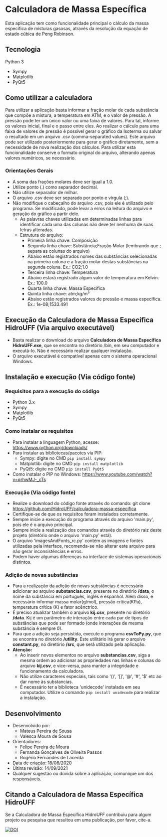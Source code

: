 # Calculadora de Massa Específica

Esta aplicação tem como funcionalidade principal o cálculo da massa especifica de misturas gasosas, através da resolução da equação de estado cúbica de Peng Robinson.

## Tecnologia

Python 3
* Sympy
* Matplotlib
* PyQt5

## Como utilizar a calculadora
Para utilizar a aplicação basta informar a fração molar de cada substância que compõe a mistura, a temperatura em ATM, e o valor de pressão. A pressão pode ter um único valor ou uma faixa de valores. Para tal, informe os valores inicial, final e o passo entre eles. Ao realizar o cálculo para uma faixa de valores de pressão é possível gerar o gráfico da Isoterma ou salvar o resultado em um arquivo .csv (comma-separated values). Este arquivo pode ser utilizado posteriormente para gerar o gráfico diretamente, sem a necessidade de nova realização dos cálculos. Para utilizar esta funcionalidade conserve o formato original do arquivo, alterando apenas valores numéricos, se necessário.

### Orientações Gerais

* A soma das frações molares deve ser igual a 1.0.
* Utilize ponto (.) como separador decimal.
* Não utilize separador de milhar.
* O arquivo .csv deve ser separado por ponto e vírgula (;).
* Não modifique o cabeçalho do arquivo .csv, pois ele é utilizado pelo programa. Se modificado, pode levar a erros na leitura do arquivo e geração do gráfico a partir dele.
    * As palavras chaves utilizadas em determinadas linhas para identificar cada uma das colunas não deve ter nenhuma de suas letras alteradas.
    * Estrutura do arquivo: 
        * Primeira linha chave: Composição
        * Segunda linha chave: Substância;Fração Molar (lembrando que ; separa as colunas do arquivo)
        * Abaixo estão registrados nomes das substâncias selecionadas na primeira coluna e a fração molar destas substâncias na segunda coluna. Ex.: CO2;1.0
        * Terceira linha chave: Temperatura
        * Abaixo estará registrado algum valor de temperatura em Kelvin. Ex.: 100.0
        * Quarta linha chave: Massa Específica
        * Quinta linha chave: atm;kg/m³
        * Abaixo estão registrados valores de pressão e massa específica. Ex.: 1e-08;1533.491

## Execução da Calculadora de Massa Específica HidroUFF (Via arquivo executável)

* Basta realizar o download do arquivo **Calculadora de Massa Específica HidroUFF.exe**, que se encontra no diretório /bin, em seu computador e executá-lo. Não é necessário realizar qualquer instalação.
* O arquivo executável é compatível apenas com o sistema operacional Windows. 

## Instalação e execução (Via código fonte)

### Requisitos para a execução do código

* Python 3.x
* Sympy
* Matplotlib
* PyQt5

### Como instalar os requisitos

* Para instalar a linguagem Python, acesse: https://www.python.org/downloads/
* Para instalar as bibliotecas/pacotes via PIP:
    * Sympy: digite no CMD ```pip install sympy```
    * Matplotlib: digite no CMD ```pip install matplotlib```
    * PyQt5: digite no CMD ```pip install PyQt5```
* Como instalar o PIP no Windows: https://www.youtube.com/watch?v=qrhwMJ-_cTs

### Execução (Via código fonte)

* Realize o download do código fonte através do comando: git clone https://github.com/HidroUFF/calculadora-massa-especifica
* Certifique-se de que os requisitos foram instalados corretamente.
* Sempre inicie a execução do programa através do arquivo 'main.py', pois ele é o arquivo principal.
* Sempre inicie a realização dos comandos através do diretório raiz deste projeto (diretório onde o arquivo 'main.py' está).
* O arquivo 'imagesAndFonts_rc.py' contém as imagens e fontes utilizadas pela interface, recomenda-se não alterar este arquivo para não gerar inconsistências e erros.
* Podem haver algumas diferenças na interface de sistemas operacionais distintos.

### Adição de novas substâncias

* Para a realização da adição de novas substâncias é necessário adicionar ao arquivo **substancias.csv**, presente no diretório **/data**, o nome da substância em português, inglês e espanhol. Além disso, é necessário informar massa molar(g/mol), pressão crítica(KPa), temperatura crítica (K) e fator acênctrico.
* É preciso atualizar também o arquivo **kij.csv**, presente no diretório **/data**. Kij é um parâmetro de interação entre cada par de tipos de substâncias que pode ser formado (onde interações de mesma substância é sempre 0).
* Para que a adição seja persistida, execute o programa **csvToPy.py**, que se encontra no diretório **/utility**. Este utilitário irá gerar o arquivo **constant.py**, no diretório **/src**, que será utilizado pela aplicação.
* **Atenção:**
    * Ao inserir novos elementos no arquivo **substancias.csv**, siga a mesma ordem ao adicionar as propriedades nas linhas e colunas do arquivo **kij.csv**, e vice-versa, para manter a integridade e funcionamento da calculadora.
    * Não utilize caracteres especiais, tais como '()', '[]', '@', '#', '$' etc ao dar nome às substancias.
    * É necessário ter a biblioteca 'unidecode' instalada em seu computador. Utilize o comando ```pip install unidecode``` para realizar a instalação.

## Desenvolvimento

* Desenvolvido por:
    * Mateus Pereira de Sousa 
    * Valesca Moura de Sousa 
* Orientadores:
    * Felipe Pereira de Moura
    * Fernanda Gonçalves de Oliveira Passos
    * Rogério Fernandes de Lacerda
* Data de criação: 18/08/2020
* Última revisão: 14/09/2021
* Qualquer sugestão ou dúvida sobre a aplicação, comunique um dos responsáveis.

## Citando a Calculadora de Massa Específica HidroUFF

Se a Calculadora de Massa Específica HidroUFF contribuiu para algum projeto ou pesquisa que resultou em uma publicação, por favor, cite-a.

[![DOI](https://zenodo.org/badge/322632859.svg)](https://zenodo.org/badge/latestdoi/322632859)
